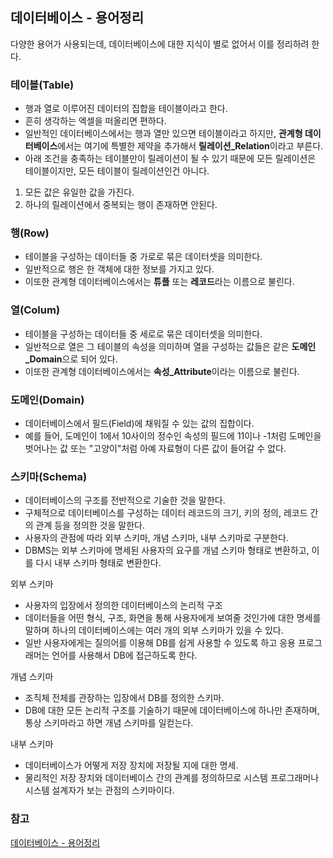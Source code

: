 ## 데이터베이스 - 용어정리

다양한 용어가 사용되는데, 데이터베이스에 대한 지식이 별로 없어서 이를 정리하려 한다.



### 테이블(Table)

- 행과 열로 이루어진 데이터의 집합을 테이블이라고 한다.
- 흔히 생각하는 엑셀을 떠올리면 편하다.
- 일반적인 데이터베이스에서는 행과 열만 있으면 테이블이라고 하지만, **관계형 데이터베이스**에서는 여기에 특별한 제약을 추가해서 **릴레이션_Relation**이라고 부른다.
- 아래 조건을 충족하는 테이블만이 릴레이션이 될 수 있기 때문에 모든 릴레이션은 테이블이지만, 모든 테이블이 릴레이션인건 아니다.

1. 모든 값은 유일한 값을 가진다.
2. 하나의 릴레이션에서 중복되는 행이 존재하면 안된다.





### 행(Row)

- 테이블을 구성하는 데이터들 중 가로로 묶은 데이터셋을 의미한다.
- 일반적으로 행은 한 객체에 대한 정보를 가지고 있다. 
- 이또한 관계형 데이터베이스에서는 **튜플** 또는 **레코드**라는 이름으로 불린다.



### 열(Colum)

- 테이블을 구성하는 데이터들 중 세로로 묶은 데이터셋을 의미한다.
- 일반적으로 열은 그 테이블의 속성을 의미하며 열을 구성하는 값들은 같은 **도메인_Domain**으로 되어 있다.
- 이또한 관계형 데이터베이스에서는 **속성_Attribute**이라는 이름으로 불린다.



### 도메인(Domain)

- 데이터베이스에서 필드(Field)에 채워질 수 있는 값의 집합이다.
- 예를 들어, 도메인이 1에서 10사이의 정수인 속성의 필드에 11이나 -1처럼 도메인을 벗어나는 값 또는 "고양이"처럼 아예 자료형이 다른 값이 들어갈 수 없다.



### 스키마(Schema)

- 데이터베이스의 구조를 전반적으로 기술한 것을 말한다.
- 구체적으로 데이터베이스를 구성하는 데이터 레코드의 크기, 키의 정의, 레코드 간의 관계 등을 정의한 것을 말한다.
- 사용자의 관점에 따라 외부 스키마, 개념 스키마, 내부 스키마로 구분한다.
- DBMS는 외부 스키마에 명세된 사용자의 요구를 개념 스키마 형태로 변환하고, 이를 다시 내부 스키마 형태로 변환한다.



외부 스키마

- 사용자의 입장에서 정의한 데이터베이스의 논리적 구조
- 데이터들을 어떤 형식, 구조, 화면을 통해 사용자에게 보여줄 것인가에 대한 명세를 말하며 하나의 데이터베이스에는 여러 개의 외부 스키마가 있을 수 있다.
- 일반 사용자에게는 질의어를 이용해 DB를 쉽게 사용할 수 있도록 하고 응용 프로그래머는 언어를 사용해서 DB에 접근하도록 한다.



개념 스키마

- 조직체 전체를 관장하는 입장에서 DB를 정의한 스키마.
- DB에 대한 모든 논리적 구조를 기술하기 때문에 데이터베이스에 하나만 존재하며, 통상 스키마라고 하면 개념 스키마를 일컫는다.



내부 스키마

- 데이터베이스가 어떻게 저장 장치에 저장될 지에 대한 명세.
- 물리적인 저장 장치와 데이터베이스 간의 관계를 정의하므로 시스템 프로그래머나 시스템 설계자가 보는 관점의 스키마이다.



### 참고

[데이터베이스 - 용어정리](https://eastroot1590.tistory.com/entry/데이터베이스-용어-튜플Tuple과-어트리뷰트Attribute)
